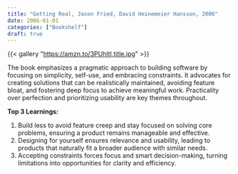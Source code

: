```yaml
---
title: "Getting Real, Jason Fried, David Heinemeier Hansson, 2006"
date: 2006-01-01
categories: ["Bookshelf"]
draft: true
---
```


{{< gallery "https://amzn.to/3PUhltI,title.jpg" >}}

The book emphasizes a pragmatic approach to building software by focusing on simplicity, self-use, and embracing constraints. It advocates for creating solutions that can be realistically maintained, avoiding feature bloat, and fostering deep focus to achieve meaningful work. Practicality over perfection and prioritizing usability are key themes throughout.

**Top 3 Learnings:**

1. Build less to avoid feature creep and stay focused on solving core problems, ensuring a product remains manageable and effective.
2. Designing for yourself ensures relevance and usability, leading to products that naturally fit a broader audience with similar needs.
3. Accepting constraints forces focus and smart decision-making, turning limitations into opportunities for clarity and efficiency.

